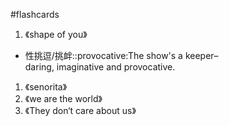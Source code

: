 #flashcards 

1. 《shape of you》

- 性挑逗/挑衅::provocative:The show's a keeper–daring, imaginative and provocative.

1. 《senorita》
2. 《we are the world》
3. 《They don‘t care about us》

